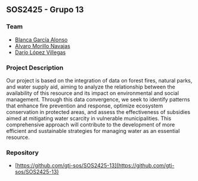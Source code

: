 ## SOS2425 - Grupo 13
### Team
- [Blanca García Alonso](https://github.com/blancagrclns)
- [Alvaro Morillo Navajas](https://github.com/alvmornav)
- [Darío López Villegas](https://github.com/darlopvil)

### Project Description
Our project is based on the integration of data on forest fires, natural parks, 
and water supply aid, aiming to analyze the relationship between the availability of this resource
and its impact on environmental and social management. Through this data convergence, we seek to identify
patterns that enhance fire prevention and response, optimize ecosystem conservation in protected areas,
and assess the effectiveness of subsidies aimed at mitigating water scarcity in vulnerable municipalities.
This comprehensive approach will contribute to the development of more efficient and sustainable strategies for managing water as an essential resource.

### Repository
- [https://github.com/gti-sos/SOS2425-13](https://github.com/gti-sos/SOS2425-13)
